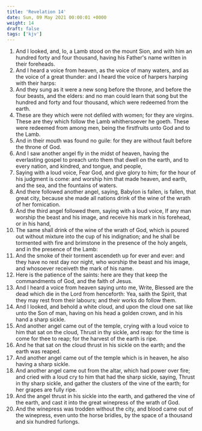 ```yaml
---
title: 'Revelation 14'
date: Sun, 09 May 2021 00:00:01 +0000
weight: 14
draft: false
tags: ['kjv'] 
---
```


1. And I looked, and, lo, a Lamb stood on the mount Sion, and with him an hundred forty and four thousand, having his Father's name written in their foreheads.
2. And I heard a voice from heaven, as the voice of many waters, and as the voice of a great thunder: and I heard the voice of harpers harping with their harps:
3. And they sung as it were a new song before the throne, and before the four beasts, and the elders: and no man could learn that song but the hundred and forty and four thousand, which were redeemed from the earth.
4. These are they which were not defiled with women; for they are virgins. These are they which follow the Lamb whithersoever he goeth. These were redeemed from among men, being the firstfruits unto God and to the Lamb.
5. And in their mouth was found no guile: for they are without fault before the throne of God.
6. And I saw another angel fly in the midst of heaven, having the everlasting gospel to preach unto them that dwell on the earth, and to every nation, and kindred, and tongue, and people,
7. Saying with a loud voice, Fear God, and give glory to him; for the hour of his judgment is come: and worship him that made heaven, and earth, and the sea, and the fountains of waters.
8. And there followed another angel, saying, Babylon is fallen, is fallen, that great city, because she made all nations drink of the wine of the wrath of her fornication.
9. And the third angel followed them, saying with a loud voice, If any man worship the beast and his image, and receive his mark in his forehead, or in his hand,
10. The same shall drink of the wine of the wrath of God, which is poured out without mixture into the cup of his indignation; and he shall be tormented with fire and brimstone in the presence of the holy angels, and in the presence of the Lamb:
11. And the smoke of their torment ascendeth up for ever and ever: and they have no rest day nor night, who worship the beast and his image, and whosoever receiveth the mark of his name.
12. Here is the patience of the saints: here are they that keep the commandments of God, and the faith of Jesus.
13. And I heard a voice from heaven saying unto me, Write, Blessed are the dead which die in the Lord from henceforth: Yea, saith the Spirit, that they may rest from their labours; and their works do follow them.
14. And I looked, and behold a white cloud, and upon the cloud one sat like unto the Son of man, having on his head a golden crown, and in his hand a sharp sickle.
15. And another angel came out of the temple, crying with a loud voice to him that sat on the cloud, Thrust in thy sickle, and reap: for the time is come for thee to reap; for the harvest of the earth is ripe.
16. And he that sat on the cloud thrust in his sickle on the earth; and the earth was reaped.
17. And another angel came out of the temple which is in heaven, he also having a sharp sickle.
18. And another angel came out from the altar, which had power over fire; and cried with a loud cry to him that had the sharp sickle, saying, Thrust in thy sharp sickle, and gather the clusters of the vine of the earth; for her grapes are fully ripe.
19. And the angel thrust in his sickle into the earth, and gathered the vine of the earth, and cast it into the great winepress of the wrath of God.
20. And the winepress was trodden without the city, and blood came out of the winepress, even unto the horse bridles, by the space of a thousand and six hundred furlongs.
